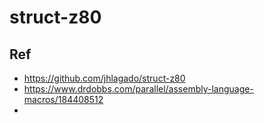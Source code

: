 # struct-z80



## Ref
- https://github.com/jhlagado/struct-z80
- https://www.drdobbs.com/parallel/assembly-language-macros/184408512
- 
